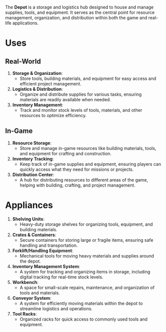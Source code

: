 The **Depot** is a storage and logistics hub designed to house and manage supplies, tools, and equipment. It serves as the central point for resource management, organization, and distribution within both the game and real-life applications.

# Uses

## Real-World

1. **Storage & Organization**:
   - Store tools, building materials, and equipment for easy access and efficient project management.
2. **Logistics & Distribution**:
   - Organize and distribute supplies for various tasks, ensuring materials are readily available when needed.
3. **Inventory Management**:
   - Track and monitor stock levels of tools, materials, and other resources to optimize efficiency.

## In-Game

1. **Resource Storage**:
   - Store and manage in-game resources like building materials, tools, and equipment for crafting and construction.
2. **Inventory Tracking**:
   - Keep track of in-game supplies and equipment, ensuring players can quickly access what they need for missions or projects.
3. **Distribution Center**:
   - A hub for distributing resources to different areas of the game, helping with building, crafting, and project management.

# Appliances

1. **Shelving Units**:
   - Heavy-duty storage shelves for organizing tools, equipment, and building materials.
2. **Crates & Containers**:
   - Secure containers for storing large or fragile items, ensuring safe handling and transportation.
3. **Forklift/Handling Equipment**:
   - Mechanical tools for moving heavy materials and supplies around the depot.
4. **Inventory Management System**:
   - A system for tracking and organizing items in storage, including digital tracking for real-time stock levels.
5. **Workbench**:
   - A space for small-scale repairs, maintenance, and organization of tools and materials.
6. **Conveyor System**:
   - A system for efficiently moving materials within the depot to streamline logistics and operations.
7. **Tool Racks**:
   - Organized racks for quick access to commonly used tools and equipment.